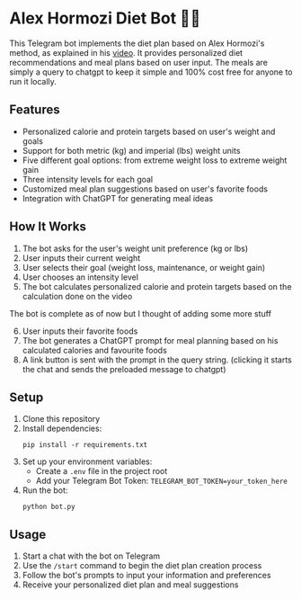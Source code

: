 # Alex Hormozi Diet Bot 🥗💪

This Telegram bot implements the diet plan based on Alex Hormozi's method, as explained in his [video](https://youtu.be/fxyhIXZ6Yog). It provides personalized diet recommendations and meal plans based on user input. The meals are simply a query to chatgpt to keep it simple and 100% cost free for anyone to run it locally.

## Features

- Personalized calorie and protein targets based on user's weight and goals
- Support for both metric (kg) and imperial (lbs) weight units
- Five different goal options: from extreme weight loss to extreme weight gain
- Three intensity levels for each goal
- Customized meal plan suggestions based on user's favorite foods
- Integration with ChatGPT for generating meal ideas

## How It Works

1. The bot asks for the user's weight unit preference (kg or lbs)
2. User inputs their current weight
3. User selects their goal (weight loss, maintenance, or weight gain)
4. User chooses an intensity level
5. The bot calculates personalized calorie and protein targets based on the calculation done on the video

The bot is complete as of now but I thought of adding some more stuff

6. User inputs their favorite foods
7. The bot generates a ChatGPT prompt for meal planning based on his calculated calories and favourite foods
8. A link button is sent with the prompt in the query string. (clicking it starts the chat and sends the preloaded message to chatgpt)

## Setup

1. Clone this repository
2. Install dependencies:
   ```
   pip install -r requirements.txt
   ```
3. Set up your environment variables:
   - Create a `.env` file in the project root
   - Add your Telegram Bot Token: `TELEGRAM_BOT_TOKEN=your_token_here`
4. Run the bot:
   ```
   python bot.py
   ```

## Usage

1. Start a chat with the bot on Telegram
2. Use the `/start` command to begin the diet plan creation process
3. Follow the bot's prompts to input your information and preferences
4. Receive your personalized diet plan and meal suggestions
